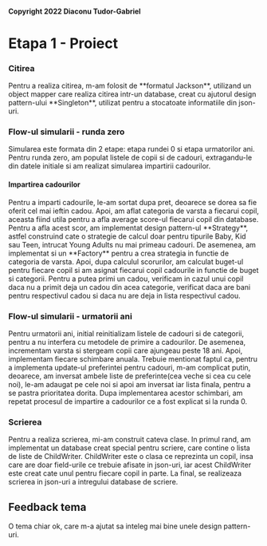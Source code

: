 <h4>Copyright 2022 Diaconu Tudor-Gabriel</h4>
<h1>Etapa 1 - Proiect</h1>

<h3>Citirea</h3>
Pentru a realiza citirea, m-am folosit de **formatul Jackson**, utilizand un
object mapper care realiza citirea intr-un database, creat cu ajutorul design
pattern-ului **Singleton**, utilizat pentru a stocatoate informatiile din
json-uri.

<h3>Flow-ul simularii - runda zero</h3>
Simularea este formata din 2 etape: etapa rundei 0 si etapa urmatorilor ani.
Pentru runda zero, am populat listele de copii si de cadouri, extragandu-le
din datele initiale si am realizat simularea impartirii cadourilor.

<h4>Impartirea cadourilor</h4>
Pentru a imparti cadourile, le-am sortat dupa pret, deoarece se dorea sa fie
oferit cel mai ieftin cadou. Apoi, am aflat categoria de varsta a fiecarui
copil, aceasta fiind utila pentru a afla average score-ul fiecarui copil din
database. Pentru a afla acest scor, am implementat design pattern-ul
**Strategy**, astfel construind cate o strategie de calcul doar pentru tipurile
Baby, Kid sau Teen, intrucat Young Adults nu mai primeau cadouri. De asemenea,
am implementat si un **Factory** pentru a crea strategia in functie de
categoria de varsta.
Apoi, dupa calculul scorurilor, am calculat buget-ul pentru fiecare copil si
am asignat fiecarui copil cadourile in functie de buget si categorii. Pentru a
putea primi un cadou, verificam in cazul unui copil daca nu a primit deja un
cadou din acea categorie, verificat daca are bani pentru respectivul cadou si
daca nu are deja in lista respectivul cadou.

<h3>Flow-ul simularii - urmatorii ani</h3>
Pentru urmatorii ani, initial reinitializam listele de cadouri si de categorii,
pentru a nu interfera cu metodele de primire a cadourilor. De asemenea, 
incrementam varsta si stergeam copii care ajungeau peste 18 ani. Apoi,
implementam fiecare schimbare anuala. Trebuie mentionat faptul ca, pentru a
implementa update-ul preferintei pentru cadouri, m-am complicat putin,
deoarece, am inversat ambele liste de preferinte(cea veche si cea cu cele noi),
le-am adaugat pe cele noi si apoi am inversat iar lista finala, pentru a se
pastra prioritatea dorita. Dupa implementarea acestor schimbari, am repetat
procesul de impartire a cadourilor ce a fost explicat si la runda 0.

<h3>Scrierea</h3>
Pentru a realiza scrierea, mi-am construit cateva clase. In primul rand, am
implementat un database creat special pentru scriere, care contine o lista
de liste de ChildWriter. ChildWriter este o clasa ce reprezinta un copil, insa
care are doar field-urile ce trebuie afisate in json-uri, iar acest ChildWriter
este creat cate unul pentru fiecare copil in parte. La final, se realizeaza
scrierea in json-uri a intregului database de scriere.

<h2>Feedback tema </h2>
O tema chiar ok, care m-a ajutat sa inteleg mai bine unele design pattern-uri.

